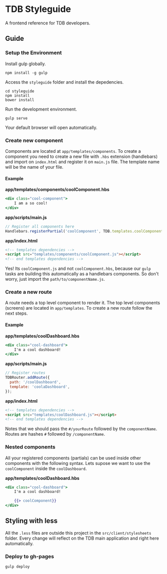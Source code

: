 # TDB Styleguide
A frontend reference for TDB developers.

## Guide

### Setup the Environment

Install gulp globally.
```
npm install -g gulp
```

Access the `styleguide` folder and install the depedencies.
```
cd styleguide
npm install
bower install
```

Run the development environment.
```
gulp serve
```

Your default browser will open automatically.

### Create new component
Components are located at `app/templates/components`. To create a component you need to create a new file with `.hbs` extension (handlebars) and import on `index.html` and register it on `main.js` file. The template name will be the name of your file.

#### Example
**app/templates/components/coolComponent.hbs**
```handlebars
<div class="cool-component">
	I am a so cool!
</div>
```

**app/scripts/main.js**

```js
// Register all components here
Handlebars.registerPartial('coolComponent', TDB.templates.coolComponent);
````

**app/index.html**
```html
<!-- templates dependencies -->
<script src="templates/components/coolComponent.js"></script>
<!-- end templates dependencies -->
```

Yes! Its `coolComponent.js` and not `coolComponent.hbs`, because our `gulp` tasks are building this automatically as a handlebars components. So don't worry, just import the `path/to/componentName.js`.

### Create a new route
A route needs a top level component to render it. The top level components (screens) are located in `app/templates`. To create a new route follow the next steps. 

#### Example

**app/templates/coolDashboard.hbs**
```handlebars
<div class="cool-dashboard">
    I'm a cool dashboard!
</div>
```
**app/scripts/main.js**
```js
// Register routes
TDBRouter.addRoute({
  path: '/coolDashboard',
  template: 'coolaDashboard',
});
```

**app/index.html**
```html
<!-- templates dependencies -->
<script src="templates/coolDashboard.js"></script>
<!-- end templates dependencies -->
```

Notes that we should pass the `#/yourRoute` followed by the `componentName`. Routes are hashes `#` followed by `/componentName`.

### Nested components
All your registered components (partials) can be used inside other components with the following syntax. Lets supose we want to use the `coolComponent` inside the `coolDashboard`.

**app/templates/coolDashboard.hbs**

```handlebars
<div class="cool-dashboard">
    I'm a cool dashboard!

    {{> coolComponent}}
</div>
```

## Styling with less
All the `.less` files are outside this project in the `src/client/stylesheets` folder. Every change will reflect on the TDB main application and right here automatically.

### Deploy to gh-pages
```
gulp deploy
```





